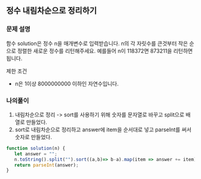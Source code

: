 ## 정수 내림차순으로 정리하기
### 문제 설명
함수 solution은 정수 n을 매개변수로 입력받습니다. n의 각 자릿수를 큰것부터 작은 순으로 정렬한 새로운 정수를 리턴해주세요. 예를들어 n이 118372면 873211을 리턴하면 됩니다.

제한 조건
- n은 1이상 8000000000 이하인 자연수입니다.
### 나의풀이
1. 내림차순으로 정리 -> sort를 사용하기 위해 숫자를 문자열로 바꾸고 split으로 배열로 만들었다.
2. sort로 내림차순으로 정리하고 answer에 item을 순서대로 넣고 parseInt를 써서 숫자로 만들었다.
```jsx
function solution(n) {
   let answer = "";
   n.toString().split("").sort((a,b)=> b-a).map(item => answer += item);
   return parseInt(answer);
}
```
